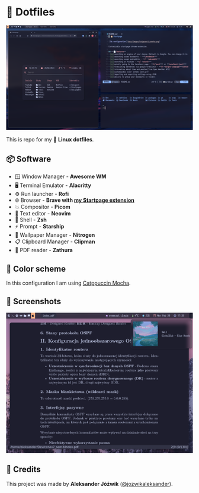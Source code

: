 # 📁  Dotfiles

![Main screenshot](docs/screenshot_1.png)

This is repo for my 🐧 **Linux dotfiles**.

## 📦 Software

- 🪟  Window Manager - **Awesome WM**
- 🖥  Terminal Emulator - **Alacritty**
- ⚙   Run launcher - **Rofi**
- 🌐  Browser - **Brave with [my Startpage extension](https://github.com/jozwikaleksander/startpage)**
- 💥  Compositor - **Picom**
- 📃  Text editor - **Neovim**
- 🐚  Shell - **Zsh**
- ⚡  Prompt - **Starship**
- 🌆  Wallpaper Manager - **Nitrogen**
- 📋  Clipboard Manager - **Clipman**
- 📜  PDF reader - **Zathura**

## 🎨 Color scheme
In this configuration I am using [Catppuccin Mocha](https://github.com/catppuccin/catppuccin).

## 📸 Screenshots

![Second monitor](docs/screenshot_2.png)

## 👤 Credits
This project was made by **Aleksander Jóźwik** ([@jozwikaleksander](https://github.com/jozwikaleksander)).
